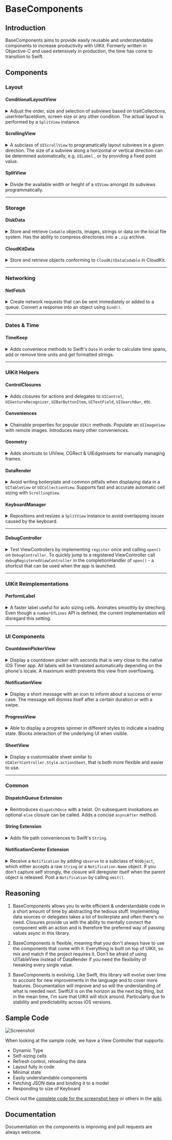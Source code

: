 # BaseComponents

## Introduction

BaseComponents aims to provide easily reusable and understandable components to increase productivity with UIKit. Formerly written in Objective-C and used extensively in production, the time has come to transition to Swift.

## Components

### Layout
#### ConditionalLayoutView  

<details>
<summary>Adjust the order, size and selection of subviews based on traitCollections, userInterfaceIdiom, screen size or any other condition. The actual layout is performed by a <code>SplitView</code> instance.</summary>

##### First Steps
Use ```addConditionalLayoutView()``` on any ```UIView```. To add conditional layout paths use ```addSubviews()``` and return ```true``` if a layout condition is met.
  
##### Code Sample
```swift
view.addConditionalLayoutView { (conditionalLayoutView) in
    let redView = UIView().color(.background, .red)
    let greenView = UIView().color(.background, .green)
    let blueView = UIView().color(.background, .blue)

    conditionalLayoutView.addSubviews({ (targetView) in
        targetView.addSubview(redView, layoutType: .equal)
        targetView.addSubview(greenView, layoutType: .equal)
        targetView.addSubview(blueView, layoutType: .equal)
    }) { (traitCollection) -> Bool in
        return traitCollection.horizontalSizeClass == .compact || traitCollection.horizontalSizeClass == .unspecified
    }

    conditionalLayoutView.addSubviews({ (targetView) in
        targetView.addSubview(greenView, layoutType: .percentage, value: 30, edgeInsets: .init(horizontal: 10))
        targetView.addSubview(redView, layoutType: .percentage, value: 70)
    }) { (traitCollection) -> Bool in
        return traitCollection.horizontalSizeClass == .regular
    }
}
```
---
</details>

#### ScrollingView
<details>
<summary>A subclass of <code>UIScrollView</code> to programatically layout  subviews in a given direction. The size of a subview along a horizontal or vertical direction can be determined automatically, e.g. <code>UILabel</code> , or by providing a fixed point value.</summary>

##### First Steps
Use ```addScrollingView()``` on any ```UIView```. 

##### Code Sample
```swift
view.addScrollingView { (scrollingView) in
    let label = UILabel("Large Title").size(.largeTitle, .bold)
    scrollingView.addSubview(label, edgeInsets: .init(horizontal: 15))

    let contentView = UIView().color(.background, .red)
    scrollingView.addSubview(contentView, layoutType: .fixed, value: 500)

    let footerView = UIView().color(.background, .blue)
    scrollingView.addSubview(footerView, layoutType: .fixed, value: 400)
}
```
---
</details>

#### SplitView
<details>
<summary>Divide the available width or height of a <code>UIView</code> amongst its subviews programmatically. </summary>

##### First Steps
Use ```addSplitView()``` on any ```UIView```. 

##### Code Sample
```swift
view.addSplitView { (splitView) in
    splitView.direction = .vertical
    
    splitView.addSubview(UIView().color(.background, .red), layoutType: .equal)
    splitView.addSubview(UIView().color(.background, .blue), layoutType: .equal)
    splitView.addSubview(UIView().color(.background, .green), layoutType: .fixed, value: 44)
}
```
</details>

---

### Storage
#### DiskData
<details>
<summary>Store and retrieve <code>Codable</code> objects, images, strings or data on the local file system. Has the ability to compress directories into a <code>.zip</code> archive.</summary>

##### First Steps
Create an instance of ```File``` or ```Directory```. Use ```save()``` to store data. 

##### Code Sample
```swift
let file = File(name: "helloWorld.txt")
file.save("Hello World!")
if let content = file.read(as: String.self) {
    print("File read", content)
}
file.delete()
```
---
</details>


#### CloudKitData
<details>
<summary>Store and retrieve objects conforming to <code>CloudKitDataCodable</code> in CloudKit.</summary>

##### First Steps 
Create a class conforming to the ```CloudKitDataCodable``` protocol. Create an instance of ```CloudKitDataProvider``` to perform CRUD operations on objects. When first trying to query objects, attributes will have to be adjusted in the CloudKit Dashboard. **Check the error parameter in the ```completionHandler``` for more information.**

##### Code Sample
```swift
class Note: CloudKitDataCodable {
    var record: CloudKitRecord?
    func searchableKeywords() -> String? {
        return text
    }
    
    var text: String = ""
}

let dataProvider: CloudKitDataProvider = CloudKitDataProvider(.public)

let note = Note()
note.text = "Hello World"
dataProvider.save(note) { (storedNote, error) in
    if error != nil {
        print("Error storing note, try again?")
    }
    if let storedNote = storedNote {
        print("Note saved with id:", storedNote.record?.id)
    }
}
```
</details>

---

### Networking
#### NetFetch
<details>
<summary>Create network requests that can be sent immediately or added to a queue. Convert a response into an object using <code>bind()</code>.</summary>

##### First Steps
Create a `NetFetchRequest` and call `fetch()` 

##### Code Sample
```swift
NetFetchRequest(urlString: "https://twitter.com/mmackh") { (response) in
    print(response.string())
}.fetch()
```
</details>

---

### Dates & Time
#### TimeKeep
<details>
<summary>Adds conveniece methods to Swift's <code>Date</code> in order to calculate time spans, add or remove time units and get formatted strings.</summary>

##### First Steps
Create a `Date` and call `remove()`  or `add()` to modify using time units. Use `format()` to retrieve a string.

##### Code Sample
```swift
let date = Date()
print(date.remove(.month(1)).dates(until: date))
print("In 7 seconds", date.add(.second(7)).format())

let past = date.remove(.year(5)).startOf(.month)
print(past.format(string: "EEEE, YYYY-MM-dd"))
```
</details>

---

### UIKit Helpers
#### ControlClosures
<details>
<summary>Adds closures for actions and delegates to <code>UIControl</code>, <code>UIGestureRecognizer</code>, <code>UIBarButtonItem</code>, <code>UITextField</code>, <code>UISearchBar</code>, etc. </summary>

##### First Steps
Create a `UIButton` and `addAction` for the desired control event.

##### Code Sample
```swift
let button = UIButton(title: "Tap me!", type: .system)
button.addAction(for: .touchUpInside) { (button) in
    print("Hello World!")
}
```
---
</details>

#### Conveniences
<details>
<summary>Chainable properties for popular <code>UIKit</code> methods. Populate an <code>UIImageView</code> with remote images. Introduces many other conveniences.</summary>

##### Code Sample
```swift
let label = UILabel("Hello World!")
    .size(.largeTitle, .bold)
    .color(.text, .blue)
    .color(.background, .white)
    .align(.center)
```
---
</details>

#### Geometry
<details>
<summary>Adds shortcuts to UIView, CGRect & UIEdgeInsets for manually managing frames.</summary>

##### Code Sample
```swift
let label = UILabel("Hello World!")
label.x = 10
label.y = 10
label.width = 200
label.height = 300

let view = UIView().width(50).height(50)
```
---
</details>

#### DataRender
<details>
<summary>Avoid writing boilerplate and common pitfalls when displaying data in a <code>UITableView</code> or <code>UICollectionView</code>. Supports fast and accurate automatic cell sizing with <code>ScrollingView</code>. </summary>

##### First Steps
Create a `UITableViewCell` or `UICollectionView` subclass and overwrite `bindObject()`. Create an instance of `DataRenderConfiguration` and use it to init `DataRender`. Finally call `renderArray()`.

##### Automatic Height for `UITableViewCell`
- Implement `itemAutomaticRowHeightCacheKeyHandler()` on your `DataRender` instance
- Add a `ScrollingView` as the first subview of the cell's `contentView`, i.e. `contentView.addScrollingView()`.
- To accurately measure the required height, `safeAreaInsets` and `layoutMargins` for every object in advance, an invisible child `UITableView` is added the provided `UITableViewCell` subclass. To recalculate a height based on new information or user action `recalculateAutomaticHeight()`


##### Code Sample
```swift
class Cell: UITableViewCell {
    override func bindObject(_ obj: AnyObject) {
        textLabel?.text = obj as? String
    }
}

lazy var dataRender: DataRender = {
    let config = DataRenderConfiguration(cellClass: Cell.self)
    let render = DataRender(configuration: config)
    render.adjustInsets = true
    render.onSelect { (itemRenderProperties) in
        print("Tapped:",itemRenderProperties.object)
    }
    view.addSubview(render)
    return render
}()

override func viewDidLoad() {
    super.viewDidLoad()

    dataRender.renderArray(["Hello","World"])
}
```
  
---
  
</details>

#### KeyboardManager
<details>
  
<summary>Repositions and resizes a <code>SplitView</code> instance to avoid overlapping issues caused by the keyboard.</summary>

##### Code Sample
```swift
KeyboardManager.manage(rootView: view, resizableChildSplitView: splitView)
```
</details>

---

</details>

#### DebugController
<details>
  
<summary>Test ViewControllers by implementing <code>register</code> once and calling <code>open()</code> on <code>DebugController</code>. To quickly jump to a registered ViewController call <code>debugRegisteredViewController</code> in the completionHandler of <code>open()</code> - a shortcut that can be used when the app is launched.</summary>

##### Code Sample
```swift
DebugController.register(name: "ScrollingView") { (coordinator) in
    coordinator.present(ScrollingViewController())
}

DebugController.open(completionHandler: nil)
```
</details>

---

### UIKit Reimplementations
#### PerformLabel
<details>
<summary>A faster label useful for auto sizing cells. Animates smoothly by streching. Even though a <code>numberOfLines</code> API is defined, the current implementation will disregard this setting.</summary>

##### Code Sample
```swift
lazy var contentLabel: PerformLabel = {
    return PerformLabel()
        .align(.left)
        .color(.background, .black)
        .color(.text, .white)
        .size(.body)
}()
```
</details>

---

### UI Components

#### CountdownPickerView
<details>
<summary>Display a countdown picker with seconds that is very close to the native iOS Timer app. All labels will be translated automatically depending on the phone's locale. A maximum width prevents this view from overflowing.</summary>

##### First Steps
Create a new `CountdownPickerView` instance and add it to a target view.

##### Code Sample
```swift
let datePicker = CountdownPickerView()
datePicker.isEndless = true
datePicker.countDownDuration = TimeInterval(3 * 60 * 60 + 2 * 60 + 1)
view.addSubview(datePicker)
```
---
</details>

#### NotificationView
<details>
<summary>Display a short message with an icon to inform about a success or error case. The message will dismiss itself after a certain duration or with a swipe.</summary>

##### Important Notes
Only show short messages. A message with a required width less than the width of the superview's frame will only take up the minimum required space.

##### Code Sample
```swift
NotificationView.show(.success, in: self.navigationController?.view, for: 2, message: "Document Uploaded")
```
---
</details>

#### ProgressView
<details>
<summary>Able to display a progress spinner in different styles to indicate a loading state. Blocks interaction of the underlying UI when visible.</summary>

##### First Steps
Use the convenience method `showProgressView()` on any `UIView` to display a loading state.

##### Code Sample
```swift
view.showProgressView(true, type: .appleStyle)
DispatchQueue.main.asyncAfter(deadline: .now() + 5) {
    view.showProgressView(false)
}
```
---
</details>

#### SheetView
<details>
<summary>Display a customisable sheet similar to <code>UIAlertController.Style.actionSheet</code>, that is both more flexible and easier to use.</summary>

##### Structure
 A `SheetView` instance can be constructed using `components`. A component provides a contentView and a given height (height can either be static or dynamic, use `invalidateLayout()` to recalculate). Premade `SheetViewComponent` include:
 ```
    - SheetViewPullTab: A pill view indicating that the sheet can be interactively dismissed  
    - SheetViewNavigationBar: A simple compact `UINavigationBar` replica   
    - SheetViewButton: A button module that highlights and acts like an UIAlertController button   
    - SheetViewSeparator: A hairline divider used to separate components   
    - SheetViewSpace: Divides components into sections   
    - SheetViewCustomView: A base class to use for adding custom UI to SheetView   
 ```
 Each section (divided by SheetViewSpace), has a background which can be styled using `sectionBackgroundViewProvider()`. To further style the sheet, use `maximumWidth`, `adjustToSafeAreaInsets` or `horizontalInset`. After components have been added and the sheet is styled, display it using `show(in view: UIView?)`.    

##### Code Sample
```swift
let sheetView = SheetView()
 sheetView.components = [
    SheetViewButton("Delete", configurationHandler: { (button) in
        button.color(.text, .red)
    }, onTap: nil),
    SheetViewSpace(),
    SheetViewButton("Cancel", onTap: nil),
 ]
 sheetView.show(in: self.view)
```
</details>

---

### Common

#### DispatchQueue Extension
<details>
<summary>Reintroduces <code>dispatchOnce</code> with a twist. On subsequent invokations an optional <code>else</code> closure can be called. Adds a concise <code>asyncAfter</code> method.</summary>

##### Code Sample
```swift
DispatchQueue.main.once {
    print("Called only one time")
} else: {
    print("Called subsequently")
}

DispatchQueue.main.async(after: 1.0) {
    print("1s later")
}
```
</details>

#### String Extension
<details>
<summary>Adds file path conveniences to Swift's <code>String</code>.</summary>

##### Code Sample
```swift
"/Users/me/document.pdf".lastPathComponent
"/Users/me/document.pdf".pathExtension
```
</details>

#### NotificationCenter Extension
<details>
<summary>Receive a <code>Notification</code> by adding <code>observe</code> to a subclass of <code>NSObject</code>, which either accepts a raw <code>String</code> or a <code>Notification.Name</code> object. If you don't capture self strongly, the closure will deregister itself when the parent object is released. Post a <code>Notification</code> by calling <code>emit()</code>.</summary>

##### Code Sample
```swift
observe("hi") { (notification) in
    print("Hi observed")
}

emit("hi")
```
</details>

## Reasoning

1) BaseComponents allows you to write efficient & understandable code in a short amount of time by abstracting the tedious stuff. Implementing data sources or delegates takes a lot of boilerplate and often there's no need. Closures provide us with the ability to mentally connect the component with an action and is therefore the preferred way of passing values async in this library.

2) BaseComponents is flexible, meaning that you don't always have to use the components that come with it. Everything is built on top of UIKit, so mix and match if the project requires it. Don't be afraid of using UITableView instead of DataRender if you need the flexibility of tweaking every single value.

3) BaseComponents is evolving. Like Swift, this library will evolve over time to account for new improvements in the language and to cover more features. Documentation will improve and so will the understanding of what is needed next. SwiftUI is on the horizon as the next big thing, but in the mean time, I'm sure that UIKit will stick around. Particularly due to stability and predictability across iOS versions.

## Sample Code

![Screenshot](https://user-images.githubusercontent.com/948693/71639820-2a930100-2c7e-11ea-8700-24bb3c0b6318.png)

When looking at the sample code, we have a View Controller that supports:
- Dynamic Type
- Self-sizing cells
- Refresh control, reloading the data
- Layout fully in code
- Minimal state
- Easily understandable components
- Fetching JSON data and binding it to a model
- Responding to size of Keyboard

Check out the [complete code for the screenshot here](https://github.com/mmackh/BaseComponents/wiki/Sample-Code) or others in the [wiki](https://github.com/mmackh/BaseComponents/wiki).

## Documentation

Documentation on the components is improving and pull requests are always welcome.




